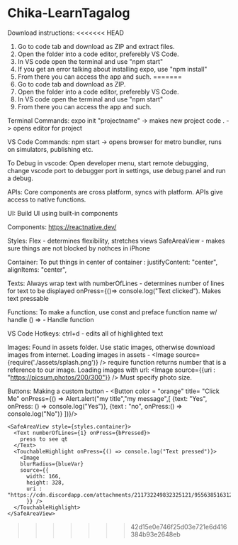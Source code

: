 # Chika-LearnTagalog

Download instructions:
<<<<<<< HEAD

1. Go to code tab and download as ZIP and extract files.
2. Open the folder into a code editor, preferebly VS Code.
3. In VS code open the terminal and use "npm start"
4. If you get an error talking about installing expo, use "npm install"
5. From there you can access the app and such.
=======
1. Go to code tab and download as ZIP.
2. Open the folder into a code editor, preferebly VS Code. 
3. In VS code open the terminal and use "npm start"
4. From there you can access the app and such.

Terminal Commands:
expo init "projectname" -> makes new project
code . -> opens editor for project

VS Code Commands:
npm start -> opens browser for metro bundler, runs on simulators, publishing etc.

To Debug in vscode:
Open developer menu, start remote debugging, change vscode port to debugger port in 
settings, use debug panel and run a debug.

APIs:
Core components are cross platform, syncs with platform.
APIs give access to native functions.

UI:
Build UI using built-in components


Components:
https://reactnative.dev/

Styles:
Flex - determines flexibility, stretches views
SafeAreaView - makes sure things are not blocked by nothces in iPhone

Container:
To put things in center of container :
justifyContent: "center",
alignItems: "center",

Texts:
Always wrap text with <Text>
numberOfLines - determines number of lines for text to be displayed
onPress={()=> console.log("Text clicked"). Makes text pressable

Functions:
To make a function, use const and preface function name w/ handle
() => - Handle function

VS Code Hotkeys:
ctrl+d - edits all of highlighted text

Images: 
Found in assets folder.
Use static images, otherwise download images from internet.
Loading images in assets - <Image source={require('./assets/splash.png')} />
require function returns number that is a reference to our image.
Loading images with url: <Image source={{uri : "https://picsum.photos/200/300"}} />
Must specify photo size.

Buttons:
Making a custom button - 
      <Button 
        color = "orange"
        title= "Click Me" 
        onPress={() => Alert.alert("my title","my message",[
          {text: "Yes", onPress: () => console.log("Yes")},
          {text : "no", onPress:() => console.log("No")}
        ])}/>


    <SafeAreaView style={styles.container}>
      <Text numberOfLines={1} onPress={bPressed}>
        press to see qt
      </Text>
      <TouchableHighlight onPress={() => console.log("Text pressed")}>
        <Image 
        blurRadius={blueVar}
        source={{
          width: 166,
          height: 328,
          uri : "https://cdn.discordapp.com/attachments/211732249832325121/955638516312862720/deez.PNG"
          }} />
      </TouchableHighlight>
    </SafeAreaView>
>>>>>>> 42d15e0e746f25d03e721e6d416384b93e2648eb
